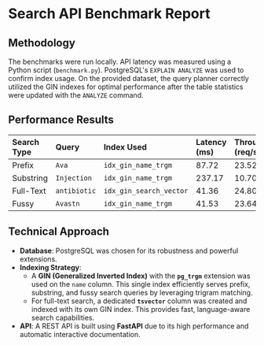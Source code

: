 # Search API Benchmark Report

## Methodology

The benchmarks were run locally. API latency was measured using a Python script (`benchmark.py`). PostgreSQL's `EXPLAIN ANALYZE` was used to confirm index usage. On the provided dataset, the query planner correctly utilized the GIN indexes for optimal performance after the table statistics were updated with the `ANALYZE` command.

## Performance Results

| Search Type | Query | Index Used | Latency (ms) | Throughput (req/s) |
| :--- | :--- | :--- | :--- | :--- |
| Prefix | `Ava` | `idx_gin_name_trgm` | 87.72 | 23.52 |
| Substring | `Injection` | `idx_gin_name_trgm` | 237.17 | 10.70 |
| Full-Text | `antibiotic` | `idx_gin_search_vector` | 41.36 | 24.80 |
| Fussy | `Avastn` | `idx_gin_name_trgm` | 41.53 | 23.64 |

## Technical Approach

-   **Database**: PostgreSQL was chosen for its robustness and powerful extensions.
-   **Indexing Strategy**:
    -   A **GIN (Generalized Inverted Index)** with the **`pg_trgm`** extension was used on the `name` column. This single index efficiently serves prefix, substring, and fussy search queries by leveraging trigram matching.
    -   For full-text search, a dedicated **`tsvector`** column was created and indexed with its own GIN index. This provides fast, language-aware search capabilities.
-   **API**: A REST API is built using **FastAPI** due to its high performance and automatic interactive documentation.